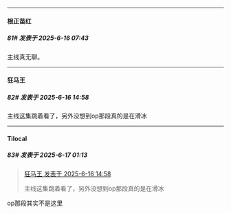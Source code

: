 ﻿
*****

####  根正苗红  
##### 81#       发表于 2025-6-16 07:43

主线真无聊。


*****

####  狂马王  
##### 82#       发表于 2025-6-16 14:58

主线这集跳着看了，另外没想到op那段真的是在滑冰


*****

####  Tilocal  
##### 83#       发表于 2025-6-17 01:13

<blockquote><a href="httphttps://stage1st.com/2b/forum.php?mod=redirect&amp;goto=findpost&amp;pid=67947770&amp;ptid=2195317" target="_blank">狂马王 发表于 2025-6-16 14:58</a>

主线这集跳着看了，另外没想到op那段真的是在滑冰</blockquote>
op那段其实不是这里

